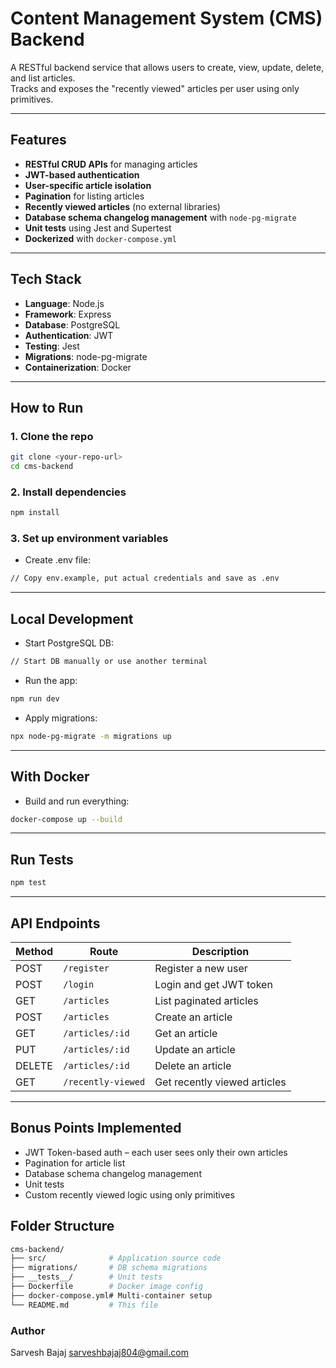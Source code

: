 # Content Management System (CMS) Backend

A RESTful backend service that allows users to create, view, update, delete, and list articles.  
Tracks and exposes the "recently viewed" articles per user using only primitives.

---

## Features

- **RESTful CRUD APIs** for managing articles
- **JWT-based authentication**
- **User-specific article isolation**
- **Pagination** for listing articles
- **Recently viewed articles** (no external libraries)
- **Database schema changelog management** with `node-pg-migrate`
- **Unit tests** using Jest and Supertest
- **Dockerized** with `docker-compose.yml`

---

## Tech Stack

- **Language**: Node.js
- **Framework**: Express
- **Database**: PostgreSQL
- **Authentication**: JWT
- **Testing**: Jest
- **Migrations**: node-pg-migrate
- **Containerization**: Docker

---

## How to Run

### 1. Clone the repo

```bash
git clone <your-repo-url>
cd cms-backend
```

### 2. Install dependencies

```bash
npm install
```

### 3. Set up environment variables
- Create .env file:

```bash
// Copy env.example, put actual credentials and save as .env
```


---
## Local Development
- Start PostgreSQL DB:

```bash
// Start DB manually or use another terminal
```

- Run the app:
```bash
npm run dev
```

- Apply migrations:

```bash
npx node-pg-migrate -m migrations up
```

---

## With Docker

- Build and run everything:

```bash
docker-compose up --build
```

---

## Run Tests

```bash
npm test
```

---

## API Endpoints
| Method | Route              | Description                  |
|--------|--------------------|------------------------------|
| POST   | `/register`        | Register a new user          |
| POST   | `/login`           | Login and get JWT token      |
| GET    | `/articles`        | List paginated articles      |
| POST   | `/articles`        | Create an article            |
| GET    | `/articles/:id`    | Get an article               |
| PUT    | `/articles/:id`    | Update an article            |
| DELETE | `/articles/:id`    | Delete an article            |
| GET    | `/recently-viewed` | Get recently viewed articles |

---


## Bonus Points Implemented

- JWT Token-based auth – each user sees only their own articles
- Pagination for article list
- Database schema changelog management
- Unit tests
- Custom recently viewed logic using only primitives


## Folder Structure

```bash
cms-backend/
├── src/              # Application source code
├── migrations/       # DB schema migrations
├── __tests__/        # Unit tests
├── Dockerfile        # Docker image config
├── docker-compose.yml# Multi-container setup
└── README.md         # This file
```

### Author
Sarvesh Bajaj
sarveshbajaj804@gmail.com
